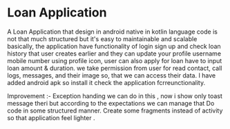 # Loan Application

A Loan Application that design in android native in kotlin language code is not that much structured but it's easy to maintainable and scalable basically,
the application have functionality of login sign up and check loan history that user creates earlier and they can update your profile username mobile number
using profile icon, user can also apply for loan have to input loan amount & duration.
we take permission from user for read contact, call logs, messages, and their image so, that we can access their data.
I have added android apk so install it check the application fcrreunctionality.

Improvement :-
Exception handing we can do in this , now i show only toast message theri but according to the expectations we can manage that
Do code in some structured  manner.
Create some fragments instead of activity so that application feel lighter .


